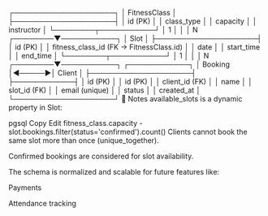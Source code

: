 ┌────────────────────┐
│   FitnessClass     │
├────────────────────┤
│ id (PK)            │
│ class_type         │
│ capacity           │
│ instructor         │
└────────┬───────────┘
         │ 1
         │
         │
         │ N
┌────────▼───────────┐
│       Slot         │
├────────────────────┤
│ id (PK)            │
│ fitness_class_id (FK → FitnessClass.id) │
│ date               │
│ start_time         │
│ end_time           │
└────────┬───────────┘
         │ 1
         │
         │
         │ N
┌────────▼───────────┐       ┌────────────┐
│     Booking        │◄─────►│   Client    │
├────────────────────┤       ├────────────┤
│ id (PK)            │       │ id (PK)     │
│ client_id (FK)     │       │ name        │
│ slot_id (FK)       │       │ email (unique) │
│ status             │
│ created_at         │
└────────────────────┘
📌 Notes
available_slots is a dynamic property in Slot:

pgsql
Copy
Edit
fitness_class.capacity - slot.bookings.filter(status='confirmed').count()
Clients cannot book the same slot more than once (unique_together).

Confirmed bookings are considered for slot availability.

The schema is normalized and scalable for future features like:

Payments

Attendance tracking

